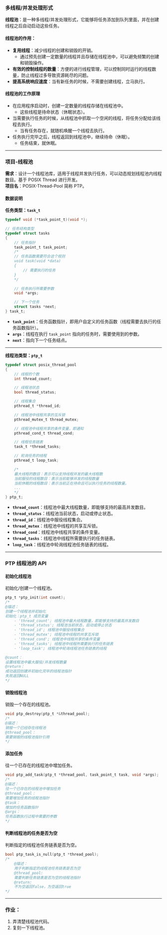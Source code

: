 ### 多线程/并发处理形式  

**线程池**：是一种多线程/并发处理形式，它能够将任务添加到队列里面，并在创建线程之后自动启动这些任务。  

#### 线程池的作用：  
- **复用线程**：减少线程的创建和销毁的开销。  
  - 通过预先创建一定数量的线程并且存储在线程池中，可以避免频繁的创建和销毁操作。  
- **有效的控制线程的数量**：方便的进行线程管理，可以控制同时运行的线程数量，防止线程过多导致资源耗尽的问题。  
- **提高系统响应速度**：当有新任务的时候，不需要创建线程，立马执行。  

#### 线程池的工作原理  
- 在应用程序启动时，创建一定数量的线程存储在线程池中。  
  - 这些线程是待命状态（休眠状态）。  
- 当需要执行任务的时候，从线程池中抓取一个空闲的线程，将任务分配给该线程去执行。  
  - 当有任务存在，就随机唤醒一个线程去执行。  
- 任务执行完毕之后，线程返回到线程池中，继续待命（休眠）。  
  - 任务结束，就休眠。  

---

### 项目-线程池  
**需求**：设计一个线程池库，适用于线程并发执行任务，可以动态规划线程池内线程数目。基于 POSIX Thread 进行开发。  
**项目名**：POSIX-Thread-Pool 简称 PTP。  

#### 数据说明  
**任务类型：`task_t`**  
```c
typedef void (*task_point_t)(void *);  

// 任务结构类型  
typedef struct tasks  
{  
    // 任务指针  
    task_point_t task_point;  
    /*  
    // 任务函数需要符合这个规则  
    void task(void *data)  
    {  
        // 需要执行的任务  
    }  
    */  

    // 任务执行所需要参数  
    void *args;  

    // 下一个任务  
    struct tasks *next;  
} task_t;  
```  
- **`task_point`**：任务函数指针，即用户自定义的任务函数（线程需要去执行的任务函数指针）。  
- **`args`**：线程在执行 `task_point` 指向的任务时，需要使用到的参数。  
- **`next`**：指向下一个任务结点。  

---

**线程池类型：`ptp_t`**  
```c
typedef struct posix_thread_pool  
{  
    // 线程的个数  
    int thread_count;  

    // 线程池状态  
    bool thread_status;  

    // 线程集合  
    pthread_t *thread_id;  

    // 线程池中线程共享的互斥锁  
    pthread_mutex_t thread_mutex;  

    // 线程池中线程共享的条件变量，即通知  
    pthread_cond_t thread_cond;  

    // 线程任务链表  
    task_t *thread_tasks;  

    // 轮询任务的线程  
    pthread_t loop_task;  

    /*  
    最大线程的数目：表示可以支持线程并发的最大线程数  
    当前服役的线程数目：表示当前能够并发的线程数量  
    当前休眠的线程数目：表示当前正在待命且可以执行任务的线程数量。  
    ...  
    */  
} ptp_t;  
```  
- **`thread_count`**：线程池中最大线程数量，即能够支持的最高并发数目。  
- **`thread_status`**：线程池当前状态，启动或停止状态。  
- **`thread_id`**：线程池中服役线程集合。  
- **`thread_mutex`**：线程池中线程的共享互斥锁。  
- **`thread_cond`**：线程池中线程共享的条件变量。  
- **`thread_tasks`**：线程池中线程所需要执行的任务链表。  
- **`loop_task`**：线程池中轮询线程池任务链表的线程。  

---

### PTP 线程池的 API  
#### 初始化线程池  
初始化/创建一个线程池。  
```c
ptp_t *ptp_init(int count);  
/*  
@描述：  
创建一个线程池并初始化  
初始化：ptp_t 成员变量  
    - 'thread_count'; 线程池中最大线程数量，即能够支持的最高并发数目  
    - 'thread_status'; 线程池当前状态，启动或停止状态  
    - 'thread_id'; 线程池中服役线程集合  
    - 'thread_mutex'; 线程池中线程的共享互斥锁  
    - 'thread_cond'; 线程池中线程共享的条件变量  
    - 'thread_tasks'; 线程池中线程所需要执行的任务链表  
    - 'loop_task'; 线程池中轮询线程池任务链表的线程  

@count：  
设置线程池中最大服役/并发线程数量  
@return：  
成功返回创建并初始化完毕的线程池指针  
失败返回NULL  
*/  
```  

#### 销毁线程池  
销毁一个存在的线程池。  
```c
void ptp_destroy(ptp_t *&thread_pool);  
/*  
@描述：  
销毁一个已经存在线程池  
@thread_pool：  
需要销毁的线程池指针引用  
*/  
```  

#### 添加任务  
往一个已存在的线程池中增加任务。  
```c
void ptp_add_task(ptp_t *thread_pool, task_point_t task, void *args);  
/*  
@描述：  
往一个已存在的线程池中增加任务  
@thread_pool：  
需要增加任务的线程池指针  
@task：  
增加的任务函数指针  
@args：  
任务函数执行过程中需要的参数  
*/  
```  

#### 判断线程池的任务是否为空  
判断指定的线程池任务链表是否为空。  
```c
bool ptp_task_is_null(ptp_t *thread_pool);  
/*  
    @描述：  
    用于判断指定的线程池任务链表是否为空  
    @thread_pool:  
    需要判断任务链表是否为空的线程池指针  
    @return:  
    不为空返回false，为空返回true  
*/  
```  

---

### 作业：  
1. 弄清楚线程池代码。  
2. 复刻一下线程池。